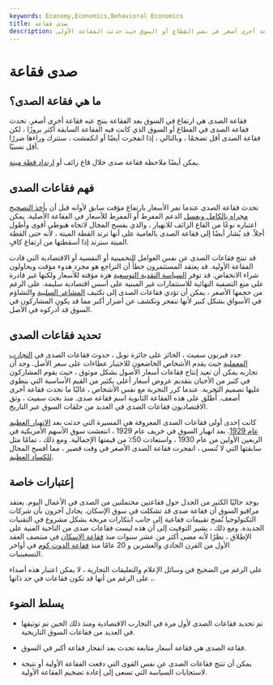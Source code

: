```yaml
---
keywords: Economy,Economics,Behavioral Economics
title: صدى فقاعة
description: فقاعة الصدى هي ارتفاع ما بعد الفقاعة والذي يتحول إلى فقاعة أخرى أصغر في نفس القطاع أو السوق حيث حدثت الفقاعة الأولى.
---
```


# صدى فقاعة
## ما هي فقاعة الصدى؟

فقاعة الصدى هي ارتفاع في السوق بعد الفقاعة ينتج عنه فقاعة أخرى أصغر. تحدث فقاعة الصدى في القطاع أو السوق الذي كانت فيه الفقاعة السابقة أكثر بروزًا ، لكن فقاعة الصدى أقل تضخمًا ، وبالتالي ، إذا انفجرت أيضًا أو انكمشت ، ستترك وراءها ضررًا أقل نسبيًا.

يمكن أيضًا ملاحظة فقاعة صدى خلال قاع زائف أو [ارتداد قطة ميتة](/deadcatbounce).

## فهم فقاعات الصدى

تحدث فقاعة الصدى عندما تمر الأسعار بارتفاع مؤقت سابق لأوانه قبل أن [يأخذ التصحيح مجراه بالكامل ويغسل](/irrationalexuberance) الدعم المفرط أو المفرط للأسعار في الفقاعة الأصلية. يمكن اعتباره نوعًا من القاع الزائف للانهيار ، والذي يفسح المجال لاتجاه هبوطي أقوى وأطول أجلاً. قد يُشار أيضًا إلى فقاعة الصدى بالعامية على أنها ترتد القطة الميتة ، لأنه حتى القطة الميتة سترتد إذا أسقطتها من ارتفاع كافٍ.

قد تنتج فقاعات الصدى عن نفس العوامل التخمينية أو النفسية أو الاقتصادية التي قادت الفقاعة الأولية. قد يعتقد المستثمرون خطأً أن التراجع هو مجرد هدوء مؤقت ويحاولون شراء الانخفاض. قد توفر [السياسة النقدية التوسعية](/expansionary_policy) هزة مؤقتة للأسعار ولكنها غير قادرة على منع التصفية النهائية للاستثمارات غير المبنية على أسس اقتصادية سليمة. على الرغم من حجمها الأصغر ، يمكن أن تؤدي فقاعات الصدى إلى تكثيف [المشاعر السلبية](/marketsentiment) والتشاؤم في الأسواق بشكل كبير لأنها تنفجر وتكشف عن أضرار أكبر مما قد يكون المشاركون في السوق قد أدركوه في الأصل.

## تحديد فقاعات الصدى

حدد فيرنون سميث ، الحائز على جائزة نوبل ، حدوث فقاعات الصدى في [التجارب المعملية](/experimental-economics) حيث يقدم الأشخاص الخاضعون للاختبار عطاءات على سعر الأصل. وجد أن تجاربه يمكن أن تعيد إنتاج فقاعات أسعار الأصول بشكل موثوق ، حيث يقوم المشاركون في كثير من الأحيان بتقديم عروض أسعار أعلى بكثير من القيم الأساسية التي ينطوي عليها تصميم التجربة. عندما كرر التجربة مع نفس الأشخاص ، غالبًا ما تحدث فقاعة أخرى أضعف. أُطلق على هذه الفقاعة الثانوية اسم فقاعة صدى. منذ بحث سميث ، وثق الاقتصاديون فقاعات الصدى في العديد من حلقات السوق عبر التاريخ.

كانت إحدى أولى فقاعات الصدى المعروفة هي المسيرة التي حدثت بعد [الانهيار العظيم عام 1929](/stock-market-crash-1929). بعد انهيار السوق في خريف عام 1929 ، انتعشت سوق الأسهم الأمريكية في الربعين الأولين من عام 1930 ، واستعادت 50٪ من قيمتها الإجمالية. ومع ذلك ، تمامًا مثل سابقتها التي لا تُنسى ، انفجرت فقاعة الصدى الأصغر في وقت قصير ، مما أفسح المجال [للكساد العظيم](/great_depression).

## إعتبارات خاصة

يوجد حاليًا الكثير من الجدل حول فقاعتين محتملتين من الصدى في الأعمال اليوم. يعتقد مراقبو السوق أن فقاعة صدى قد تشكلت في سوق الإسكان. يجادل آخرون بأن شركات التكنولوجيا تُمنح تقييمات فقاعية إلى جانب ابتكارات مربحة بشكل مشروع في التقنيات الجديدة. ومع ذلك ، يشير التوقيت إلى أن هذه ليست فقاعات صدى من الناحية الفنية على الإطلاق ، نظرًا لأنه مضى أكثر من عشر سنوات منذ [فقاعة الإسكان](/housing_bubble) في منتصف العقد الأول من القرن الحادي والعشرين و 20 عامًا منذ [فقاعة الدوت كوم](/dotcom-bubble) في أواخر التسعينيات.

على الرغم من الضجيج في وسائل الإعلام والتعليقات التجارية ، لا يمكن اعتبار هذه أصداء ، على الرغم من أنها قد تكون فقاعات في حد ذاتها.

## يسلط الضوء

- تم تحديد فقاعات الصدى لأول مرة في التجارب الاقتصادية ومنذ ذلك الحين تم توثيقها في العديد من فقاعات السوق التاريخية.

- فقاعة الصدى هي فقاعة أسعار متابعة تحدث بعد انفجار فقاعة أكبر في السوق.

- يمكن أن تنتج فقاعات الصدى عن نفس القوى التي دفعت الفقاعة الأولية أو نتيجة لاستجابات السياسة التي تسعى إلى إعادة تضخيم الفقاعة الأولية.

